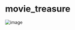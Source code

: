 # movie_treasure
![image](https://github.com/Sathvik145/movie_treasure/assets/92632503/a5145fd7-b2b9-4655-b27d-3e4fec847569)
